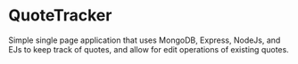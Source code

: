 # QuoteTracker
Simple single page application that uses MongoDB, Express, NodeJs, and EJs to keep track of quotes, and allow for edit operations of existing quotes.  
